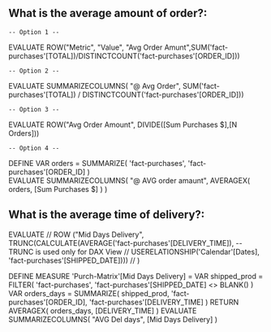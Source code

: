 ## What is the average amount of order?:
    -- Option 1 --
EVALUATE
	ROW("Metric", "Value", "Avg Order Amunt",SUM('fact-purchases'[TOTAL])/DISTINCTCOUNT('fact-purchases'[ORDER_ID]))

    -- Option 2 --
EVALUATE
	SUMMARIZECOLUMNS(
	"@ Avg Order", SUM('fact-purchases'[TOTAL]) / DISTINCTCOUNT('fact-purchases'[ORDER_ID]))

	-- Option 3 --
EVALUATE
	ROW("Avg Order Amount", DIVIDE([Sum Purchases $],[N Orders]))

	-- Option 4 --
DEFINE
	VAR orders =
		SUMMARIZE(
		'fact-purchases',
		'fact-purchases'[ORDER_ID]
		)	
EVALUATE
	SUMMARIZECOLUMNS(
	"@ AVG order amaunt", AVERAGEX(
							orders,
							[Sum Purchases $]
							)
	)


## What is the average time of delivery?:

EVALUATE
	// ROW ("Mid Days Delivery", TRUNC(CALCULATE(AVERAGE('fact-purchases'[DELIVERY_TIME]), -- TRUNC is used only for DAX View
    //     						USERELATIONSHIP('Calendar'[Dates], 'fact-purchases'[SHIPPED_DATE])))
	// 						) 		

DEFINE
MEASURE 'Purch-Matrix'[Mid Days Delivery] =
	VAR shipped_prod =
		FILTER(
		'fact-purchases',
		'fact-purchases'[SHIPPED_DATE] <> BLANK()
		)
	VAR orders_days =
		SUMMARIZE(
		shipped_prod,
		'fact-purchases'[ORDER_ID],
		'fact-purchases'[DELIVERY_TIME]
		)
	RETURN
		AVERAGEX(
			orders_days,
			[DELIVERY_TIME]
		)
EVALUATE
	SUMMARIZECOLUMNS(
	"AVG Del days", [Mid Days Delivery]
	)										
